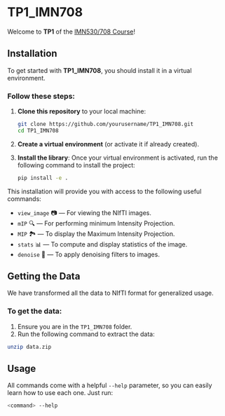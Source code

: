 # TP1_IMN708

Welcome to **TP1** of the [IMN530/708 Course](https://scil.usherbrooke.ca/courses/imn530/)! 


## Installation

To get started with **TP1_IMN708**, you should install it in a virtual environment.

### Follow these steps:

1. **Clone this repository** to your local machine:
    ```bash
    git clone https://github.com/yourusername/TP1_IMN708.git
    cd TP1_IMN708
    ```

2. **Create a virtual environment** (or activate it if already created).

3. **Install the library**:
    Once your virtual environment is activated, run the following command to install the project:
    ```bash
    pip install -e .
    ```

This installation will provide you with access to the following useful commands:

- `view_image` 📷 — For viewing the NIfTI images.
- `mIP` 🔍 — For performing minimum Intensity Projection.
- `MIP` 🏞️ — To display the Maximum Intensity Projection.
- `stats` 📊 — To compute and display statistics of the image.
- `denoise` 🧹 — To apply denoising filters to images.

## Getting the Data

We have transformed all the data to NIfTI format for generalized usage.

### To get the data:
1. Ensure you are in the `TP1_IMN708` folder.
2. Run the following command to extract the data:
```bash
unzip data.zip
```

## Usage

All commands come with a helpful `--help` parameter, so you can easily learn how to use each one. Just run:

```bash
<command> --help
```

